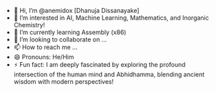 - 👋 Hi, I’m @anemidox [Dhanuja Dissanayake]
- 👀 I’m interested in AI, Machine Learning, Mathematics, and Inorganic Chemistry!
- 🌱 I’m currently learning Assembly (x86)
- 💞️ I’m looking to collaborate on ...
- 📫 How to reach me ...
- 😄 Pronouns: He/Him
- ⚡ Fun fact: I am deeply fascinated by exploring the profound intersection of the human mind and Abhidhamma, blending ancient wisdom with modern perspectives!

<!---
anemidox/anemidox is a ✨ special ✨ repository because its `README.md` (this file) appears on your GitHub profile.
You can click the Preview link to take a look at your changes.
--->
